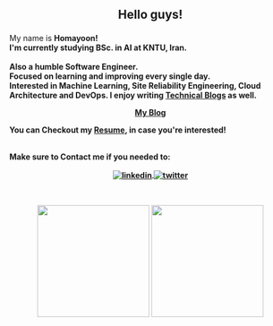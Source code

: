 
<h2><p align="center">Hello guys!</h2></p>  

My name is <b>Homayoon<b/>! <br/>
I'm currently studying BSc. in AI at KNTU, Iran.<br/><br/>
Also a humble <b>Software Engineer</b>.<br/>
Focused on learning and improving every single day.<br/>
Interested in  <b>Machine Learning</b>, <b>Site Reliability Engineering</b>, <b>Cloud Architecture</b> and <b>DevOps</b>.
I enjoy writing <a href="https://homayoon.blog/homayoon-alimohammadi-technical-blogs/">Technical Blogs</a> as well.
<br/>
</p>
</div>
<div>
  <p align="center">
<a href="https://homayoon.blog">
My Blog
</a>
</p>
<p>
You can Checkout my <a href="https://homayoon.blog/homayoon-alimohammadi-resume/">Resume</a>, in case you're interested!
</p>
<br/>
Make sure to <b>Contact</b> me if you needed to:


<p align="center">
<a href="https://www.linkedin.com/in/homayoon-alimohammadi/">
<img align="center" alt="linkedin" src="https://img.shields.io/badge/LinkedIn-0A66C2?style=for-the-badge&logo=linkedin&logoColor=white">
</a>
<a href="https://twitter.com/homayoonalm">
<img align="center" alt="twitter" src="https://img.shields.io/badge/Twitter-1DA1F2?style=for-the-badge&logo=Twitter&logoColor=white">
</a>
</p>
<br/>
  
<p align="center">
<img height="200m" src="https://github-readme-stats.vercel.app/api?username=homayoonalimohammadi&theme=vision-friendly-dark&show_icons=true&hide_border=true&&count_private=true&include_all_commits=true" />
<img height="200em" src="https://github-readme-stats.vercel.app/api/top-langs/?username=homayoonalimohammadi&theme=vision-friendly-dark&show_icons=true&hide_border=true&&count_private=true&include_all_commits=true&langs_count=8" />
</p>


[sharif]: https://en.wikipedia.org/wiki/Sharif_University_of_Technology
